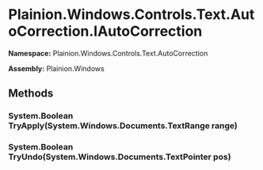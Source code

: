 
# Plainion.Windows.Controls.Text.AutoCorrection.IAutoCorrection

**Namespace:** Plainion.Windows.Controls.Text.AutoCorrection

**Assembly:** Plainion.Windows


## Methods

### System.Boolean TryApply(System.Windows.Documents.TextRange range)

### System.Boolean TryUndo(System.Windows.Documents.TextPointer pos)
